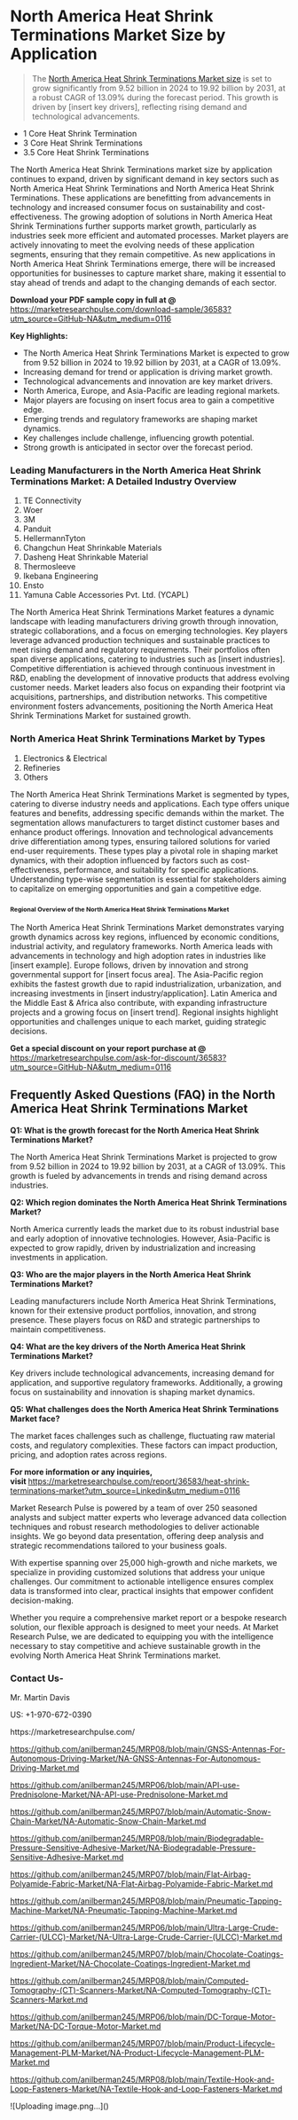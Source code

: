 <h1>North America Heat Shrink Terminations Market&nbsp;Size by Application</h1><blockquote><p>The <a href="https://marketresearchpulse.com/download-sample/36583?utm_source=GitHub-NA&amp;utm_medium=0116">North America Heat Shrink Terminations Market size</a> is set to grow significantly from 9.52 billion in 2024 to 19.92 billion by 2031, at a robust CAGR of 13.09% during the forecast period. This growth is driven by [insert key drivers], reflecting rising demand and technological advancements.</p></blockquote><ul><li>1 Core Heat Shrink Termination<li> 3 Core Heat Shrink Terminations<li> 3.5 Core Heat Shrink Terminations</li></ul><p>The North America Heat Shrink Terminations market size by application continues to expand, driven by significant demand in key sectors such as North America Heat Shrink Terminations and North America Heat Shrink Terminations. These applications are benefitting from advancements in technology and increased consumer focus on sustainability and cost-effectiveness. The growing adoption of solutions in North America Heat Shrink Terminations further supports market growth, particularly as industries seek more efficient and automated processes. Market players are actively innovating to meet the evolving needs of these application segments, ensuring that they remain competitive. As new applications in North America Heat Shrink Terminations emerge, there will be increased opportunities for businesses to capture market share, making it essential to stay ahead of trends and adapt to the changing demands of each sector.</p><p><strong>Download your PDF sample copy in full at @ </strong><a href="https://marketresearchpulse.com/download-sample/36583?utm_source=GitHub-NA&amp;utm_medium=0116">https://marketresearchpulse.com/download-sample/36583?utm_source=GitHub-NA&amp;utm_medium=0116</a></p><p><strong>Key Highlights: </strong></p><ul><li>The North America Heat Shrink Terminations Market is expected to grow from 9.52 billion in 2024 to 19.92 billion by 2031, at a CAGR of 13.09%.</li><li>Increasing demand for trend or application is driving market growth.</li><li>Technological advancements and innovation are key market drivers.</li><li>North America, Europe, and Asia-Pacific are leading regional markets.</li><li>Major players are focusing on insert focus area to gain a competitive edge.</li><li>Emerging trends and regulatory frameworks are shaping market dynamics.</li><li>Key challenges include challenge, influencing growth potential.</li><li>Strong growth is anticipated in sector over the forecast period.</li></ul><h3>Leading Manufacturers in the North America Heat Shrink Terminations Market: A Detailed Industry Overview</h3><ol><li>TE Connectivity</li><li>Woer</li><li>3M</li><li>Panduit</li><li>HellermannTyton</li><li>Changchun Heat Shrinkable Materials</li><li>Dasheng Heat Shrinkable Material</li><li>Thermosleeve</li><li>Ikebana Engineering</li><li>Ensto</li><li>Yamuna Cable Accessories Pvt. Ltd. (YCAPL)</li></ol><div class="flex max-w-full flex-col flex-grow"><div class="min-h-8 text-message flex w-full flex-col items-end gap-2 whitespace-normal break-words [.text-message+&amp;]:mt-5" dir="auto" data-message-author-role="assistant" data-message-id="fd8432e4-4910-450d-b182-61b7bfb0a01f" data-message-model-slug="gpt-4o"><div class="flex w-full flex-col gap-1 empty:hidden first:pt-[3px]"><div class="markdown prose w-full break-words dark:prose-invert light"><p>The North America Heat Shrink Terminations Market features a dynamic landscape with leading manufacturers driving growth through innovation, strategic collaborations, and a focus on emerging technologies. Key players leverage advanced production techniques and sustainable practices to meet rising demand and regulatory requirements. Their portfolios often span diverse applications, catering to industries such as [insert industries]. Competitive differentiation is achieved through continuous investment in R&amp;D, enabling the development of innovative products that address evolving customer needs. Market leaders also focus on expanding their footprint via acquisitions, partnerships, and distribution networks. This competitive environment fosters advancements, positioning the North America Heat Shrink Terminations Market for sustained growth.</p></div></div></div></div><h3>North America Heat Shrink Terminations Market by Types</h3><ol><li>Electronics & Electrical<li> Refineries<li> Others</li></ol><div class="flex max-w-full flex-col flex-grow"><div class="min-h-8 text-message flex w-full flex-col items-end gap-2 whitespace-normal break-words [.text-message+&amp;]:mt-5" dir="auto" data-message-author-role="assistant" data-message-id="084470be-0bb7-4664-bddf-5156b4f41249" data-message-model-slug="gpt-4o-mini"><div class="flex w-full flex-col gap-1 empty:hidden first:pt-[3px]"><div class="markdown prose w-full break-words dark:prose-invert light"><p>The North America Heat Shrink Terminations Market is segmented by types, catering to diverse industry needs and applications. Each type offers unique features and benefits, addressing specific demands within the market. The segmentation allows manufacturers to target distinct customer bases and enhance product offerings. Innovation and technological advancements drive differentiation among types, ensuring tailored solutions for varied end-user requirements. These types play a pivotal role in shaping market dynamics, with their adoption influenced by factors such as cost-effectiveness, performance, and suitability for specific applications. Understanding type-wise segmentation is essential for stakeholders aiming to capitalize on emerging opportunities and gain a competitive edge.</p></div></div></div></div><h3><span style="font-size: 11px;">Regional Overview of the North America Heat Shrink Terminations Market</span></h3><div class="flex max-w-full flex-col flex-grow"><div class="min-h-8 text-message flex w-full flex-col items-end gap-2 whitespace-normal break-words [.text-message+&amp;]:mt-5" dir="auto" data-message-author-role="assistant" data-message-id="e9038762-ce64-4e30-91c9-9bd413514231" data-message-model-slug="gpt-4o-mini"><div class="flex w-full flex-col gap-1 empty:hidden first:pt-[3px]"><div class="markdown prose w-full break-words dark:prose-invert light"><p>The North America Heat Shrink Terminations Market demonstrates varying growth dynamics across key regions, influenced by economic conditions, industrial activity, and regulatory frameworks. North America leads with advancements in technology and high adoption rates in industries like [insert example]. Europe follows, driven by innovation and strong governmental support for [insert focus area]. The Asia-Pacific region exhibits the fastest growth due to rapid industrialization, urbanization, and increasing investments in [insert industry/application]. Latin America and the Middle East &amp; Africa also contribute, with expanding infrastructure projects and a growing focus on [insert trend]. Regional insights highlight opportunities and challenges unique to each market, guiding strategic decisions.</p></div></div></div></div><p><strong>Get a special discount on your report purchase at @ </strong><a href="https://marketresearchpulse.com/ask-for-discount/36583?utm_source=GitHub-NA&amp;utm_medium=0116">https://marketresearchpulse.com/ask-for-discount/36583?utm_source=GitHub-NA&amp;utm_medium=0116</a></p><h2>Frequently Asked Questions (FAQ) in the North America Heat Shrink Terminations Market</h2><p><strong>Q1: What is the growth forecast for the North America Heat Shrink Terminations Market?</strong></p><p>The North America Heat Shrink Terminations Market is projected to grow from 9.52 billion in 2024 to 19.92 billion by 2031, at a CAGR of 13.09%. This growth is fueled by advancements in trends and rising demand across industries.</p><p><strong>Q2: Which region dominates the North America Heat Shrink Terminations Market?</strong></p><p>North America currently leads the market due to its robust industrial base and early adoption of innovative technologies. However, Asia-Pacific is expected to grow rapidly, driven by industrialization and increasing investments in application.</p><p><strong>Q3: Who are the major players in the North America Heat Shrink Terminations Market?</strong></p><p>Leading manufacturers include North America Heat Shrink Terminations, known for their extensive product portfolios, innovation, and strong presence. These players focus on R&amp;D and strategic partnerships to maintain competitiveness.</p><p><strong>Q4: What are the key drivers of the North America Heat Shrink Terminations Market?</strong></p><p>Key drivers include technological advancements, increasing demand for application, and supportive regulatory frameworks. Additionally, a growing focus on sustainability and innovation is shaping market dynamics.</p><p><strong>Q5: What challenges does the North America Heat Shrink Terminations Market face?</strong></p><p>The market faces challenges such as challenge, fluctuating raw material costs, and regulatory complexities. These factors can impact production, pricing, and adoption rates across regions.</p><p><strong>For more information or any inquiries, visit&nbsp;</strong><a href="https://marketresearchpulse.com/report/36583/heat-shrink-terminations-market?utm_source=Linkedin&utm_medium=0116">https://marketresearchpulse.com/report/36583/heat-shrink-terminations-market?utm_source=Linkedin&utm_medium=0116</a></p><p>Market Research Pulse is powered by a team of over 250 seasoned analysts and subject matter experts who leverage advanced data collection techniques and robust research methodologies to deliver actionable insights. We go beyond data presentation, offering deep analysis and strategic recommendations tailored to your business goals.</p><p>With expertise spanning over 25,000 high-growth and niche markets, we specialize in providing customized solutions that address your unique challenges. Our commitment to actionable intelligence ensures complex data is transformed into clear, practical insights that empower confident decision-making.</p><p>Whether you require a comprehensive market report or a bespoke research solution, our flexible approach is designed to meet your needs. At Market Research Pulse, we are dedicated to equipping you with the intelligence necessary to stay competitive and achieve sustainable growth in the evolving North America Heat Shrink Terminations market.</p><h3><strong>Contact Us-</strong></h3><p>Mr. Martin Davis</p><p>US: +1-970-672-0390</p><p>https://marketresearchpulse.com/</p><p><a href="https://github.com/anilberman245/MRP08/blob/main/GNSS-Antennas-For-Autonomous-Driving-Market/NA-GNSS-Antennas-For-Autonomous-Driving-Market.md">https://github.com/anilberman245/MRP08/blob/main/GNSS-Antennas-For-Autonomous-Driving-Market/NA-GNSS-Antennas-For-Autonomous-Driving-Market.md</a></p><p><a href="https://github.com/anilberman245/MRP06/blob/main/API-use-Prednisolone-Market/NA-API-use-Prednisolone-Market.md">https://github.com/anilberman245/MRP06/blob/main/API-use-Prednisolone-Market/NA-API-use-Prednisolone-Market.md</a></p><p><a href="https://github.com/anilberman245/MRP07/blob/main/Automatic-Snow-Chain-Market/NA-Automatic-Snow-Chain-Market.md">https://github.com/anilberman245/MRP07/blob/main/Automatic-Snow-Chain-Market/NA-Automatic-Snow-Chain-Market.md</a></p><p><a href="https://github.com/anilberman245/MRP08/blob/main/Biodegradable-Pressure-Sensitive-Adhesive-Market/NA-Biodegradable-Pressure-Sensitive-Adhesive-Market.md">https://github.com/anilberman245/MRP08/blob/main/Biodegradable-Pressure-Sensitive-Adhesive-Market/NA-Biodegradable-Pressure-Sensitive-Adhesive-Market.md</a></p><p><a href="https://github.com/anilberman245/MRP07/blob/main/Flat-Airbag-Polyamide-Fabric-Market/NA-Flat-Airbag-Polyamide-Fabric-Market.md">https://github.com/anilberman245/MRP07/blob/main/Flat-Airbag-Polyamide-Fabric-Market/NA-Flat-Airbag-Polyamide-Fabric-Market.md</a></p><p><a href="https://github.com/anilberman245/MRP08/blob/main/Pneumatic-Tapping-Machine-Market/NA-Pneumatic-Tapping-Machine-Market.md">https://github.com/anilberman245/MRP08/blob/main/Pneumatic-Tapping-Machine-Market/NA-Pneumatic-Tapping-Machine-Market.md</a></p><p><a href="https://github.com/anilberman245/MRP06/blob/main/Ultra-Large-Crude-Carrier-(ULCC)-Market/NA-Ultra-Large-Crude-Carrier-(ULCC)-Market.md">https://github.com/anilberman245/MRP06/blob/main/Ultra-Large-Crude-Carrier-(ULCC)-Market/NA-Ultra-Large-Crude-Carrier-(ULCC)-Market.md</a></p><p><a href="https://github.com/anilberman245/MRP07/blob/main/Chocolate-Coatings-Ingredient-Market/NA-Chocolate-Coatings-Ingredient-Market.md">https://github.com/anilberman245/MRP07/blob/main/Chocolate-Coatings-Ingredient-Market/NA-Chocolate-Coatings-Ingredient-Market.md</a></p><p><a href="https://github.com/anilberman245/MRP08/blob/main/Computed-Tomography-(CT)-Scanners-Market/NA-Computed-Tomography-(CT)-Scanners-Market.md">https://github.com/anilberman245/MRP08/blob/main/Computed-Tomography-(CT)-Scanners-Market/NA-Computed-Tomography-(CT)-Scanners-Market.md</a></p><p><a href="https://github.com/anilberman245/MRP06/blob/main/DC-Torque-Motor-Market/NA-DC-Torque-Motor-Market.md">https://github.com/anilberman245/MRP06/blob/main/DC-Torque-Motor-Market/NA-DC-Torque-Motor-Market.md</a></p><p><a href="https://github.com/anilberman245/MRP07/blob/main/Product-Lifecycle-Management-PLM-Market/NA-Product-Lifecycle-Management-PLM-Market.md">https://github.com/anilberman245/MRP07/blob/main/Product-Lifecycle-Management-PLM-Market/NA-Product-Lifecycle-Management-PLM-Market.md</a></p><p><a href="https://github.com/anilberman245/MRP08/blob/main/Textile-Hook-and-Loop-Fasteners-Market/NA-Textile-Hook-and-Loop-Fasteners-Market.md">https://github.com/anilberman245/MRP08/blob/main/Textile-Hook-and-Loop-Fasteners-Market/NA-Textile-Hook-and-Loop-Fasteners-Market.md</a></p>
![Uploading image.png…]()
